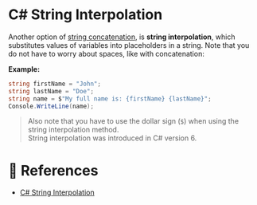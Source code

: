 # C# String Interpolation

Another option of [string concatenation](./cs-string-concatenation.md), is **string interpolation**, which substitutes values of variables into placeholders in a string. Note that you do not have to worry about spaces, like with concatenation:

**Example:**

```cs
string firstName = "John";
string lastName = "Doe";
string name = $"My full name is: {firstName} {lastName}";
Console.WriteLine(name);
```

> Also note that you have to use the dollar sign (`$`) when using the string interpolation method.<br>String interpolation was introduced in C# version 6.

# 📜 References

- [C# String Interpolation](https://www.w3schools.com/cs/cs_strings_interpol.php)
